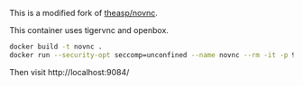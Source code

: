 
This is a modified fork of [theasp/novnc](https://github.com/theasp/docker-novnc).

This container uses tigervnc and openbox.

```bash
docker build -t novnc .
docker run --security-opt seccomp=unconfined --name novnc --rm -it -p 9084:8080 novnc
```

Then visit http://localhost:9084/
